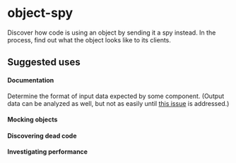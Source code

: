 # object-spy

Discover how code is using an object by sending it a spy instead.
In the process, find out what the object looks like to its clients.

## Suggested uses

#### Documentation

Determine the format of input data expected by some component.
(Output data can be analyzed as well, but not as easily
until [this issue](benbria/object-spy/issues/8) is addressed.)

#### Mocking objects

#### Discovering dead code

#### Investigating performance
